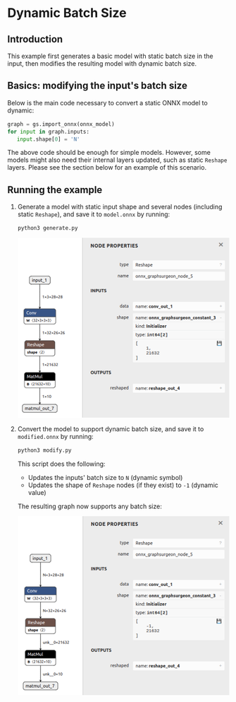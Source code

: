 # Dynamic Batch Size

## Introduction

This example first generates a basic model with static batch size in the input,
then modifies the resulting model with dynamic batch size.

## Basics: modifying the input's batch size
Below is the main code necessary to convert a static ONNX model to dynamic:
```python
graph = gs.import_onnx(onnx_model)
for input in graph.inputs:
   input.shape[0] = 'N'
```

The above code should be enough for simple models.
However, some models might also need their internal layers updated, such as static `Reshape` layers.
Please see the section below for an example of this scenario. 

## Running the example

1. Generate a model with static input shape and several nodes (including static `Reshape`), and save it to `model.onnx` by running:
    ```bash
    python3 generate.py
    ```

    ![../resources/10_model.onnx.png](../resources/10_model.onnx.png)

2. Convert the model to support dynamic batch size, and save it to `modified.onnx` by running:
    ```bash
    python3 modify.py
    ```

    This script does the following:
    - Updates the inputs' batch size to `N` (dynamic symbol)
    - Updates the shape of `Reshape` nodes (if they exist) to `-1` (dynamic value)
    
    The resulting graph now supports any batch size:

    ![../resources/10_dynamic.onnx.png](../resources/10_dynamic.onnx.png)
